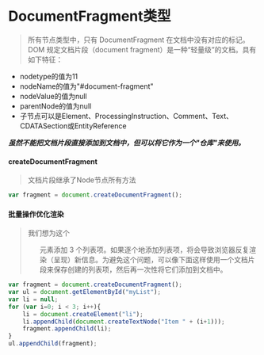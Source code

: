 # DocumentFragment类型

> 所有节点类型中，只有 DocumentFragment 在文档中没有对应的标记。 DOM 规定文档片段（document fragment）是一种“轻量级”的文档。具有如下特征：
+ nodetype的值为11
+ nodeName的值为"#document-fragment"
+ nodeValue的值为null
+ parentNode的值为null
+ 子节点可以是Element、ProcessingInstruction、Comment、Text、CDATASection或EntityReference

***虽然不能把文档片段直接添加到文档中，但可以将它作为一个"仓库"来使用。***


#### createDocumentFragment
> 文档片段继承了Node节点所有方法

```javascript
var fragment = document.createDocumentFragment();
```

#### 批量操作优化渲染
> 我们想为这个<ul>元素添加 3 个列表项。如果逐个地添加列表项，将会导致浏览器反复渲染（呈现）新信息。为避免这个问题，可以像下面这样使用一个文档片段来保存创建的列表项，然后再一次性将它们添加到文档中。

```javascript
var fragment = document.createDocumentFragment();
var ul = document.getElementById("myList");
var li = null;
for (var i=0; i < 3; i++){
	li = document.createElement("li");
	li.appendChild(document.createTextNode("Item " + (i+1)));
	fragment.appendChild(li);
}
ul.appendChild(fragment);

```




